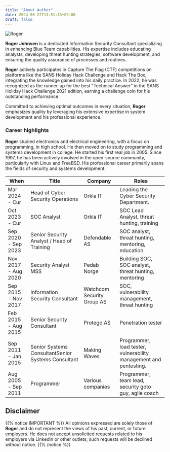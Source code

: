 ```yaml
---
title: "About Author"
date: 2024-06-22T13:51:13+02:00
draft: false
---
```


![Roger](/images/roger-profile-small.png)

**Roger Johnsen** is a dedicated Information Security Consultant specializing in enhancing Blue Team capabilities. His expertise includes educating analysts, developing threat hunting strategies, software development, and ensuring the quality assurance of processes and routines.

**Roger** actively participates in Capture The Flag (CTF) competitions on platforms like the SANS Holiday Hack Challenge and Hack The Box, integrating the knowledge gained into his daily practice. In 2022, he was recognized as the runner-up for the best "Technical Answer" in the SANS Holiday Hack Challenge 2021 edition, earning a challenge coin for his outstanding performance.

Committed to achieving optimal outcomes in every situation, **Roger** emphasizes quality by leveraging his extensive expertise in system development and his professional experience.

### Career highlights

**Roger** studied electronics and electrical engineering, with a focus on programming, in high school. He then moved on to study programming and systems development in college. He started his first real job in 2005. Since 1997, he has been actively involved in the open-source community, particularly with Linux and FreeBSD. His professional career primarily spans the fields of security and systems development.

| When | Title | Company | Roles |
| ---- | ----- | ------- | ----- |
| Mar 2024 - Cur | Head of Cyber Security Operations | Orkla IT | Leading the Cyber Security Department. | 
| Oct 2023 - Cur | SOC Analyst | Orkla IT | SOC Lead Analyst, threat hunting, training | 
| Sep 2020 - Sep 2023 | Senior Security Analyst / Head of Training | Defendable AS | SOC analyst, threat hunting, mentoring, education | 
| Nov 2017 - Aug 2020 | Security Analyst MSS | Pedab Norge | Building SOC, SOC analyst, threat hunting, mentoring |
| Sep 2015 - Nov 2017 | Information Security Consultant | Watchcom Security Group AS | SOC, vulnerability management, threat hunting |
| Feb 2015 - Aug 2015 | Senior Security Consultant | Protego AS | Penetration tester | 
| Sep 2011 - Jan 2015 | Senior Systems ConsultantSenior Systems Consultant | Making Waves| Programmer, load tester, vulnerability management and pentesting. | 
| Aug 2005 - Sep 2011 | Programmer | Various companies | Programmer, team lead, security goto guy, agile coach |

## Disclaimer

{{% notice IMPORTANT %}}
All opinions expressed are solely those of **Roger** and do not represent the views of his past, current, or future employers. He does not accept unsolicited requests related to his employers via LinkedIn or other outlets; such requests will be declined without notice.
{{% /notice %}}